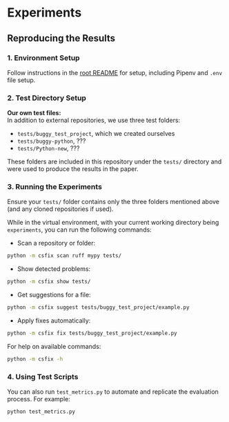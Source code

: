 # Experiments

## Reproducing the Results

### 1. Environment Setup

Follow instructions in the [root README](../README.md) for setup, including Pipenv and `.env` file setup.

### 2. Test Directory Setup

**Our own test files:**  
In addition to external repositories, we use three test folders:

- `tests/buggy_test_project`, which we created ourselves
- `tests/buggy-python`, ???
- `tests/Python-new`, ???

These folders are included in this repository under the `tests/` directory and were used to produce the results in the paper.

### 3. Running the Experiments

Ensure your `tests/` folder contains only the three folders mentioned above (and any cloned repositories if used).

While in the virtual environment, with your current working directory being `experiments`, you can run the following commands:

- Scan a repository or folder:

```sh
python -m csfix scan ruff mypy tests/
```

- Show detected problems:

```sh
python -m csfix show tests/
```

- Get suggestions for a file:

```sh
python -m csfix suggest tests/buggy_test_project/example.py
```

- Apply fixes automatically:

```sh
python -m csfix fix tests/buggy_test_project/example.py
```

For help on available commands:

```sh
python -m csfix -h
```

### 4. Using Test Scripts

You can also run `test_metrics.py` to automate and replicate the evaluation process. For example:

```sh
python test_metrics.py
```
